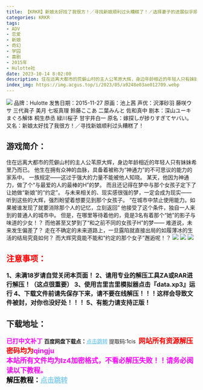 ```yaml
---
title: 【KRKR】新娘太好找了我很方！／寻找新娘顺利过头糟糕了！／选择妻子的进展似乎顺利过头
categories: KRKR
tags:
- ADV
- 恋爱
- 新娘
- 奇幻
- 学园
- 喜剧
- 2015年
- Hulotte社
date: 2023-10-14 8:02:00
description: 住在远离大都市的荒僻山村的主人公苇原大辉，身边年龄相近的年轻人只有妹妹希里乃而已。他生在拥有众神的血脉，具备着被称为“神通力”的不可思议的能力的家系中。一族规定——这过于强大的力量不能被他人知晓。某天，他因为神通力，做了个“与最爱的人的最棒的H”的梦。而且还记得在梦中与那个女孩子定下了让她做“新娘”的“约定”。与未来相关的、现实感很强的梦，一定会成为现实——听到这些的大辉，强烈盼望着想要见到那个女孩子。
index_img: https://img.acgus.top/i/2023/05/a9248e03ae012709.webp
---
```

![](https://img.acgus.top/i/2023/05/a9248e03ae012709.webp)
品牌：Hulotte
发售日期：2015-11-27
原画：池上茜
声优：沢澤砂羽 藤咲ウサ 三代眞子 美月 七坂真理 鈴藤ここあ 二葉みんと 佐和真中
剧本：深山ユーキ まぐろ解体 桐生恭丞 緑川桜子 甘宇井白一
原名：嫁探しが捗りすぎてヤバい。
又名：新娘太好找了我很方！／寻找新娘顺利过头糟糕了！

## 游戏简介：
住在远离大都市的荒僻山村的主人公苇原大辉，身边年龄相近的年轻人只有妹妹希里乃而已。
他生在拥有众神的血脉，具备着被称为“神通力”的不可思议的能力的家系中。
一族规定——这过于强大的力量不能被他人知晓。
某天，他因为神通力，做了个“与最爱的人的最棒的H”的梦。
而且还记得在梦中与那个女孩子定下了让她做“新娘”的“约定”。
与未来相关的、现实感很强的梦，一定会成为现实——
听到这些的大辉，强烈盼望着想要见到那个女孩子。
“在城市中禁止使用能力。如果被谁发现了就要消除那个人的记忆，立刻返回”
他接受了这个条件，独自一人来到的普通人的城市中。
但是，在哪里等待着他的，竟是3名有着那个“她”的影子与味道的少女！？
而他甚至又梦到了“和之前不同的女孩子H”的梦——
难道说，未来发生偏差了？
走在不确定的未来道路上，一旦露陷就直接出局的如履薄冰的生活的结局究竟如何？
而大辉究竟能不能和“约定的那个女子”邂逅呢！？
![](https://img.acgus.top/i/2023/05/2bff3659d1012714.webp)
![](https://img.acgus.top/i/2023/05/8161e5e053012719.webp)
![](https://img.acgus.top/i/2023/05/f3e48011c4012727.webp)





## <font color=#FF0000 >注意事项：</font>
<font size=3><b>1、未满18岁请自觉关闭本页面！
2、请用专业的解压工具ZA或RAR进行解压！（这点很重要）
3、使用吉里吉里模拟器点击『data.xp3』运行
4、下载文件前请先保存下来，请不要在线解压！！！这样会导致文件被封，对你也没好处！！！
5、有能力请支持正版！</b></font>

## 下载地址：
<font color=#FF00FF size=3><b>已打中文补丁</b></font>
<b>百度网盘下载点：</b><a href="https://pan.baidu.com/s/1odK3JduzGvw6xCDG_X92XA?pwd=1cis" style="color: #87CEEB;"><b>点击跳转</b></a> 提取码:1cis
<a style="padding: 0" href="https://post.qingju.org/AD/"><img style="max-width:100%" src="https://img.acgus.top/i/2024/07/478f689b8021d8d499ab43d21acf137a.gif" alt=""></a>
<b><font color=#FF0000 size=4>网站所有资源解压密码均为</b></font><b><font color=#FF00FF size=4>qingju</font><font color=#FF0000 ></font></b><br><b><font color=#FF00FF size=4>本站所有文件均为lz4加密格式，不看必解压失败！！请务必阅读以下教程。</b></font><br><b><font color=#000 size=4>解压教程：</b><a href="https://post.qingju.org/tutorial/000/" style="color: #87CEEB;"><b>点击跳转</b></a>